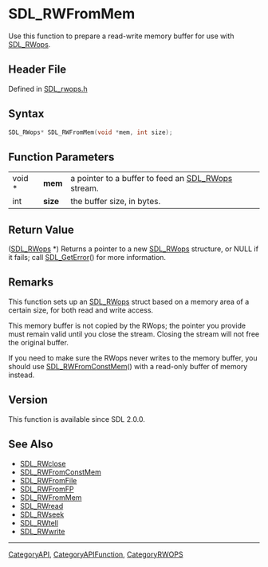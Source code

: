 # SDL_RWFromMem

Use this function to prepare a read-write memory buffer for use with [SDL_RWops](SDL_RWops).

## Header File

Defined in [SDL_rwops.h](https://github.com/libsdl-org/SDL/blob/SDL2/include/SDL_rwops.h)

## Syntax

```c
SDL_RWops* SDL_RWFromMem(void *mem, int size);
```

## Function Parameters

|        |          |                                                                 |
| ------ | -------- | --------------------------------------------------------------- |
| void * | **mem**  | a pointer to a buffer to feed an [SDL_RWops](SDL_RWops) stream. |
| int    | **size** | the buffer size, in bytes.                                      |

## Return Value

([SDL_RWops](SDL_RWops) *) Returns a pointer to a new
[SDL_RWops](SDL_RWops) structure, or NULL if it fails; call
[SDL_GetError](SDL_GetError)() for more information.

## Remarks

This function sets up an [SDL_RWops](SDL_RWops) struct based on a memory
area of a certain size, for both read and write access.

This memory buffer is not copied by the RWops; the pointer you provide must
remain valid until you close the stream. Closing the stream will not free
the original buffer.

If you need to make sure the RWops never writes to the memory buffer, you
should use [SDL_RWFromConstMem](SDL_RWFromConstMem)() with a read-only
buffer of memory instead.

## Version

This function is available since SDL 2.0.0.

## See Also

- [SDL_RWclose](SDL_RWclose)
- [SDL_RWFromConstMem](SDL_RWFromConstMem)
- [SDL_RWFromFile](SDL_RWFromFile)
- [SDL_RWFromFP](SDL_RWFromFP)
- [SDL_RWFromMem](SDL_RWFromMem)
- [SDL_RWread](SDL_RWread)
- [SDL_RWseek](SDL_RWseek)
- [SDL_RWtell](SDL_RWtell)
- [SDL_RWwrite](SDL_RWwrite)






----
[CategoryAPI](CategoryAPI), [CategoryAPIFunction](CategoryAPIFunction), [CategoryRWOPS](CategoryRWOPS)

